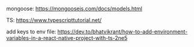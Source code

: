 mongoose: https://mongoosejs.com/docs/models.html

TS: https://www.typescripttutorial.net/

add keys to env file: https://dev.to/bhatvikrant/how-to-add-environment-variables-in-a-react-native-project-with-ts-2ne5